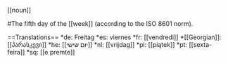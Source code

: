 [[noun]]

#The fifth day of the [[week]] (according to the ISO 8601 norm).

==Translations==
*de: Freitag
*es: viernes
*fr: [[vendredi]]
*[[Georgian]]: [[პარასკევი]]
*he: [[יום שישי]]
*nl: [[vrijdag]]
*pl: [[piątek]]
*pt: [[sexta-feira]]
*sq: [[e premte]]